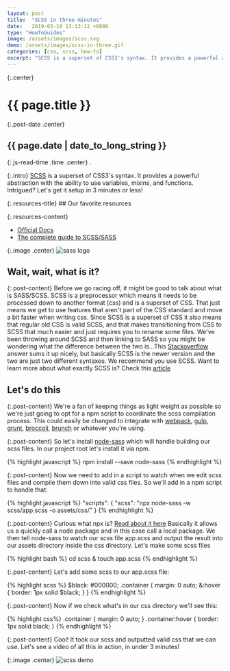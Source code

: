 ```yaml
---
layout: post
title:  "SCSS in three minutes"
date:   2019-03-10 13:13:12 +0800
type: "HowToGuides"
image: /assets/images/scss.svg
demo: /assets/images/scss-in-three.gif
categories: [css, scss, how-to]
excerpt: "SCSS is a superset of CSS3's syntax. It provides a powerful abstraction with the ability to use variables, mixins, and functions. Intrigued? Let's get it setup in 3 minutes or less!"
---
```


{:.center}
# {{ page.title }}

{:.post-date .center}
## {{ page.date | date_to_long_string }}

{:.js-read-time .time .center}
.

{:.intro}
<a href="https://sass-lang.com/" target="_blank">SCSS</a> is a superset of CSS3's syntax. It provides a powerful abstraction with the ability to use variables, mixins, and functions. Intrigued? Let's get it setup in 3 minutes or less!

<div class="resources-container" markdown="1">
{:.resources-title}
## Our favorite resources

{:.resources-content}
* [Official Docs](https://sass-lang.com/documentation/file.SASS_REFERENCE.html)
* [The complete guide to SCSS/SASS](https://medium.freecodecamp.org/the-complete-guide-to-scss-sass-30053c266b23)
</div>

{:.image .center}
![sass logo]({{page.image}})

## Wait, wait, what is it?

{:.post-content}
Before we go racing off, it might be good to talk about what is SASS/SCSS.
SCSS is a preprocessor which means it needs to be processed down to another
format (css) and is a superset of CSS. That just means we get to use features
that aren't part of the CSS standard and move a bit faster when writing css. Since
SCSS is a superset of CSS it also means that regular old CSS is valid SCSS, and
that makes transitioning from CSS to SCSS that much easier and just requires
you to rename some files. We've been throwing around SCSS and then linking to SASS
so you might be wondering what the difference between the two is...This <a href="https://stackoverflow.com/questions/5654447/whats-the-difference-between-scss-and-sass" target="_blank">Stackoverflow</a>
answer sums it up nicely, but basically SCSS is the newer version and the two
are just two different syntaxes. We recommend you use SCSS. Want to learn more about
what exactly SCSS is? Check this <a href="https://www.dailysmarty.com/posts/what-is-scss" target="_blank">article</a>

## Let's do this

{:.post-content}
We're a fan of keeping things as light weight as possible so we're just going
to opt for a npm script to coordinate the scss compilation process. This could
easily be changed to integrate with <a href="https://webpack.js.org/" target="_blank">webpack</a>, 
<a href="https://gulpjs.com/" target="_blank">gulp</a>, <a href="https://gruntjs.com/" target="_blank">grunt</a>, 
<a href="https://github.com/broccolijs/broccoli" target="_blank">broccoli</a>, 
<a href="https://brunch.io/" target="_blank">brunch</a> or whatever you're using.

{:.post-content}
So let's install <a href="https://github.com/sass/node-sass" target="_blank">node-sass</a> 
which will handle building our scss files. In our
project root let's install it via npm.

{% highlight javascript %}
npm install --save node-sass
{% endhighlight %}

{:.post-content}
Now we need to add in a script to watch when we edit scss files and compile
them down into valid css files. So we'll add in a npm script to handle that:

{% highlight javascript %}
"scripts": {
    "scss": "npx node-sass -w scss/app.scss -o assets/css/"
  }
{% endhighlight %}

{:.post-content}
Curious what npx is? <a href="https://blog.npmjs.org/post/162869356040/introducing-npx-an-npm-package-runner" target="_blank">Read about it here</a>
Basically it allows us a quickly call a node package and in this case call a local package.
We then tell node-sass to watch our scss file app.scss and output the result
into our assets directory inside the css directory. Let's make some scss files

{% highlight bash %}
cd scss & touch app.scss
{% endhighlight %}

{:.post-content}
Let's add some scss to our app.scss file:

{% highlight scss %}
$black: #000000;
.container {
    margin: 0 auto;
        &:hover {
            border: 1px solid $black;
        }
}
{% endhighlight %}

{:.post-content}
Now if we check what's in our css directory we'll see this:

{% highlight css%}
.container {
  margin: 0 auto; }
  .container:hover {
    border: 1px solid black; }
{% endhighlight %}

{:.post-content}
Cool! It took our scss and outputted valid css that we can use. Let's see a video
of all this in action, in under 3 minutes!

{:.image .center}
![scss demo]({{page.demo}})
